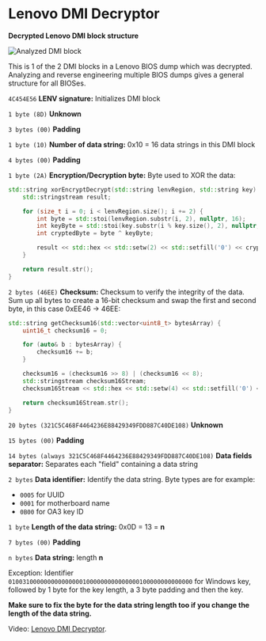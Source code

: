 # Lenovo DMI Decryptor

**Decrypted Lenovo DMI block structure**

![Analyzed DMI block](https://i.imgur.com/vt8awkd.png)

This is 1 of the 2 DMI blocks in a Lenovo BIOS dump which was decrypted. Analyzing and reverse engineering multiple BIOS dumps gives a general structure for all BIOSes.

`4C454E56` **LENV signature:** Initializes DMI block

`1 byte (8D)` **Unknown**

`3 bytes (00)` **Padding**

`1 byte (10)` **Number of data string:** 0x10 = 16 data strings in this DMI block

`4 bytes (00)` **Padding**

`1 byte (2A)` **Encryption/Decryption byte:** Byte used to XOR the data:

```c++
std::string xorEncryptDecrypt(std::string lenvRegion, std::string key) {
    std::stringstream result;

    for (size_t i = 0; i < lenvRegion.size(); i += 2) {
        int byte = std::stoi(lenvRegion.substr(i, 2), nullptr, 16);
        int keyByte = std::stoi(key.substr(i % key.size(), 2), nullptr, 16);
        int cryptedByte = byte ^ keyByte;

        result << std::hex << std::setw(2) << std::setfill('0') << cryptedByte;
    }

    return result.str();
}
```

`2 bytes (46EE)` **Checksum:** Checksum to verify the integrity of the data. Sum up all bytes to create a 16-bit checksum and swap the first and second byte, in this case 0xEE46 -> 46EE:

```c++
std::string getChecksum16(std::vector<uint8_t> bytesArray) {
    uint16_t checksum16 = 0;

    for (auto& b : bytesArray) {
        checksum16 += b;
    }

    checksum16 = (checksum16 >> 8) | (checksum16 << 8);
    std::stringstream checksum16Stream;
    checksum16Stream << std::hex << std::setw(4) << std::setfill('0') << checksum16;

    return checksum16Stream.str();
}
```

```20 bytes (321C5C468F4464236E88429349FDD887C40DE108)``` **Unknown**

`15 bytes (00)` **Padding**

`14 bytes (always 321C5C468F4464236E88429349FDD887C40DE108)` **Data fields separator:** Separates each "field" containing a data string

`2 bytes` **Data identifier:** Identify the data string. Byte types are for example:
- `0005` for UUID
- `0001` for motherboard name
- `0B00` for OA3 key ID

`1 byte` **Length of the data string:** 0x0D = 13 = **n**

`7 bytes (00)` **Padding**

`n bytes` **Data string:** length **n**


Exception: Identifier `0100310000000000000001000000000000000100000000000000` for Windows key, followed by 1 byte for the key length, a 3 byte padding and then the key.


**Make sure to fix the byte for the data string length too if you change the length of the data string.**


Video: [Lenovo DMI Decryptor](https://www.youtube.com/watch?v=mUXLHaK0CU8).
